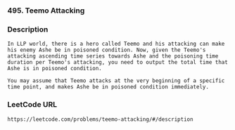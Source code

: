 ### 495. Teemo Attacking

### Description 
	In LLP world, there is a hero called Teemo and his attacking can make his enemy Ashe be in poisoned condition. Now, given the Teemo's attacking ascending time series towards Ashe and the poisoning time duration per Teemo's attacking, you need to output the total time that Ashe is in poisoned condition.

	You may assume that Teemo attacks at the very beginning of a specific time point, and makes Ashe be in poisoned condition immediately.
### LeetCode URL 
	https://leetcode.com/problems/teemo-attacking/#/description